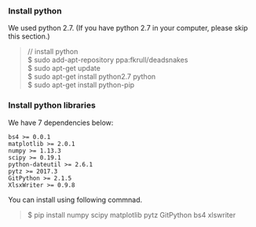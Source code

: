 ### Install python
We used python 2.7. (If you have python 2.7 in your computer, please skip this section.)
> // install python <br />
> $ sudo add-apt-repository ppa:fkrull/deadsnakes <br />
> $ sudo apt-get update <br />
> $ sudo apt-get install python2.7 python <br />
> $ sudo apt-get install python-pip <br />

### Install python libraries
We have 7 dependencies below:
```
bs4 >= 0.0.1
matplotlib >= 2.0.1
numpy >= 1.13.3
scipy >= 0.19.1
python-dateutil >= 2.6.1
pytz >= 2017.3
GitPython >= 2.1.5
XlsxWriter >= 0.9.8
```
You can install using following commnad.
> $ pip install numpy scipy matplotlib pytz GitPython bs4 xlswriter<br />
